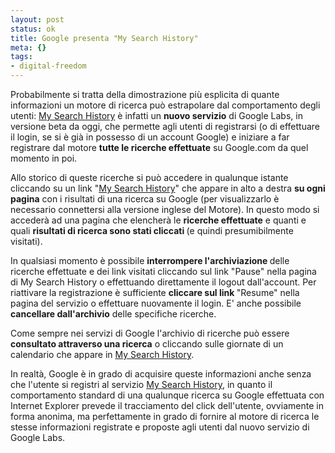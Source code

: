 ```yaml
--- 
layout: post
status: ok
title: Google presenta "My Search History"
meta: {}
tags: 
- digital-freedom
---
```

Probabilmente si tratta della dimostrazione più esplicita di quante informazioni un motore di ricerca può estrapolare dal comportamento degli utenti: <a href="http://www.google.com/searchhistory/">My Search History</a> è infatti un <strong>nuovo servizio</strong> di Google Labs,  in versione beta da oggi, che permette agli utenti di registrarsi (o di effettuare il login, se si è già in possesso di un account Google) e iniziare a far registrare dal motore <strong>tutte le ricerche effettuate</strong> su Google.com da quel momento in poi.

Allo storico di queste ricerche si può accedere in qualunque istante cliccando su un link "<a href="http://www.google.com/searchhistory/">My Search History</a>" che appare in alto a destra <strong>su ogni pagina</strong> con i risultati di una ricerca su Google (per visualizzarlo è necessario connettersi alla versione inglese del Motore). In questo modo si accederà ad una pagina che elencherà le <strong>ricerche effettuate</strong> e quanti e quali <strong>risultati di ricerca sono stati cliccati </strong>(e quindi presumibilmente visitati).

In qualsiasi momento è possibile <strong>interrompere l'archiviazione </strong>delle ricerche effettuate e dei link visitati cliccando sul link "Pause" nella pagina di My Search History o effettuando direttamente il logout dall'account. Per riattivare la registrazione è sufficiente <strong>cliccare sul link </strong>"Resume" nella pagina del servizio o effettuare nuovamente il login. E' anche possibile <strong>cancellare dall'archivio</strong> delle specifiche ricerche.

Come sempre nei servizi di Google l'archivio di ricerche può essere <strong>consultato attraverso una ricerca</strong> o cliccando sulle giornate di un calendario che appare in <a href="http://www.google.com/searchhistory/">My Search History</a>.

In realtà, Google è in grado di acquisire queste informazioni anche senza che l'utente si registri al servizio <a href="http://www.google.com/searchhistory/">My Search History</a>, in quanto il comportamento standard di una qualunque ricerca su Google effettuata con Internet Explorer prevede il tracciamento del click dell'utente, ovviamente in forma anonima, ma perfettamente in grado di fornire al motore di ricerca le stesse informazioni registrate e proposte agli utenti dal nuovo servizio di Google Labs.  
